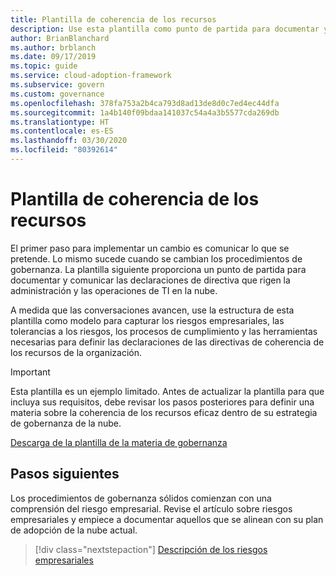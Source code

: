 ```yaml
---
title: Plantilla de coherencia de los recursos
description: Use esta plantilla como punto de partida para documentar y comunicar las declaraciones de directiva que rigen la administración y las operaciones de TI en la nube.
author: BrianBlanchard
ms.author: brblanch
ms.date: 09/17/2019
ms.topic: guide
ms.service: cloud-adoption-framework
ms.subservice: govern
ms.custom: governance
ms.openlocfilehash: 378fa753a2b4ca793d8ad13de8d0c7ed4ec44dfa
ms.sourcegitcommit: 1a4b140f09bdaa141037c54a4a3b5577cda269db
ms.translationtype: HT
ms.contentlocale: es-ES
ms.lasthandoff: 03/30/2020
ms.locfileid: "80392614"
---
```

# <a name="resource-consistency-template"></a>Plantilla de coherencia de los recursos

El primer paso para implementar un cambio es comunicar lo que se pretende. Lo mismo sucede cuando se cambian los procedimientos de gobernanza. La plantilla siguiente proporciona un punto de partida para documentar y comunicar las declaraciones de directiva que rigen la administración y las operaciones de TI en la nube.

A medida que las conversaciones avancen, use la estructura de esta plantilla como modelo para capturar los riesgos empresariales, las tolerancias a los riesgos, los procesos de cumplimiento y las herramientas necesarias para definir las declaraciones de las directivas de coherencia de los recursos de la organización.

> [!IMPORTANT]
> Esta plantilla es un ejemplo limitado. Antes de actualizar la plantilla para que incluya sus requisitos, debe revisar los pasos posteriores para definir una materia sobre la coherencia de los recursos eficaz dentro de su estrategia de gobernanza de la nube.

[Descarga de la plantilla de la materia de gobernanza](https://archcenter.blob.core.windows.net/cdn/fusion/governance/Resource%20Consistency%20Discipline%20Template.docx)

## <a name="next-steps"></a>Pasos siguientes

Los procedimientos de gobernanza sólidos comienzan con una comprensión del riesgo empresarial. Revise el artículo sobre riesgos empresariales y empiece a documentar aquellos que se alinean con su plan de adopción de la nube actual.

> [!div class="nextstepaction"]
> [Descripción de los riesgos empresariales](./business-risks.md)
